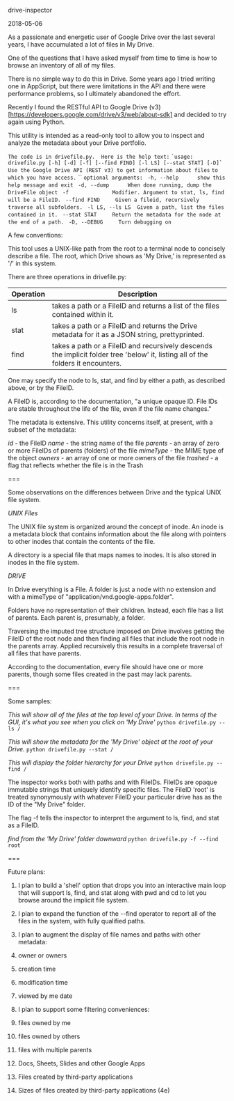drive-inspector

2018-05-06

As a passionate and energetic user of Google Drive over the last
several years, I have accumulated a lot of files in My Drive.

One of the questions that I have asked myself from time to time is
how to browse an inventory of all of my files.

There is no simple way to do this in Drive.  Some years ago I tried
writing one in AppScript, but there were limitations in the API and
there were performance problems, so I ultimately abandoned the effort.

Recently I found the RESTful API to Google Drive (v3)
[https://developers.google.com/drive/v3/web/about-sdk]
and decided to try again using Python.

This utility is intended as a read-only tool to allow you to inspect
and analyze the metadata about your Drive portfolio.

`The code is in drivefile.py.  Here is the help text:`
``
`usage: drivefile.py [-h] [-d] [-f] [--find FIND] [-l LS] [--stat STAT] [-D]`
``
`Use the Google Drive API (REST v3) to get information about files`
`to which you have access.`
``
`optional arguments:`
` -h, --help      show this help message and exit`
` -d, --dump      When done running, dump the DriveFile object`
` -f              Modifier. Argument to stat, ls, find will be a FileID.`
` --find FIND     Given a fileid, recursively traverse all subfolders.`
` -l LS, --ls LS  Given a path, list the files contained in it.`
` --stat STAT     Return the metadata for the node at the end of a path.`
` -D, --DEBUG     Turn debugging on`

A few conventions:

This tool uses a UNIX-like path from the root to a terminal node to
concisely describe a file.  The root, which Drive shows as 'My Drive,'
is represented as '/' in this system.

There are three operations in drivefile.py:

Operation | Description
--------- | -----------
ls | takes a path or a FileID and returns a list of the files contained within it.
stat | takes a path or a FileID and returns the Drive metadata for it as a JSON string, prettyprinted.
find | takes a path or a FileID and recursively descends the implicit folder tree 'below' it, listing all of the folders it encounters.

One may specify the node to ls, stat, and find by either a path, as
described above, or by the FileID.

A FileID is, according to the documentation, "a unique opaque ID.
File IDs are stable throughout the life of the file, even if the
file name changes."

The metadata is extensive.  This utility concerns itself, at present,
with a subset of the metadata:

*id* - the FileID
*name* - the string name of the file
*parents* - an array of zero or more FileIDs of parents (folders) of the file
*mimeType* - the MIME type of the object
*owners* - an array of one or more owners of the file
*trashed* - a flag that reflects whether the file is in the Trash

===

Some observations on the differences between Drive and the typical
UNIX file system.

*UNIX Files*

The UNIX file system is organized around the concept of inode.  An
inode is a metadata block that contains information about the file
along with pointers to other inodes that contain the contents of the
file.

A directory is a special file that maps names to inodes.  It is also
stored in inodes in the file system.

*DRIVE*

In Drive everything is a File.  A folder is just a node with no extension
and with a mimeType of "application/vnd.google-apps.folder".

Folders have no representation of their children.  Instead, each
file has a list of parents.  Each parent is, presumably, a folder.

Traversing the imputed tree structure imposed on Drive involves getting
the FileID of the root node and then finding all files that include
the root node in the parents array.  Applied recursively this results
in a complete traversal of all files that have parents.

According to the documentation, every file should have one or more
parents, though some files created in the past may lack parents.

===

Some samples:

*This will show all of the files at the top level of your Drive.*
*In terms of the GUI, it's what you see when you click on 'My Drive'*
`python drivefile.py --ls /`

*This will show the metadata for the 'My Drive' object at the root*
*of your Drive.*
`python drivefile.py --stat /`

*This will display the folder hierarchy for your Drive*
`python drivefile.py --find /`

The inspector works both with paths and with FileIDs.  FileIDs are
opaque immutable strings that uniquely identify specific files.
The FileID 'root' is treated synonymously with whatever FileID your
particular drive has as the ID of the "My Drive" folder.

The flag -f tells the inspector to interpret the argument to ls, find, and stat as a FileID.

*find from the 'My Drive' folder downward*
`python drivefile.py -f --find root`

===

Future plans:

1. I plan to build a 'shell' option that drops you into an interactive
main loop that will support ls, find, and stat along with pwd and cd
to let you browse around the implicit file system.

1. I plan to expand the function of the --find operator to report
all of the files in the system, with fully qualified paths.

1. I plan to augment the display of file names and paths with other
metadata:
  1. owner or owners
  1. creation time
  1. modification time
  1. viewed by me date

1. I plan to support some filtering conveniences:
  1. files owned by me
  1. files owned by others
  1. files with multiple parents
  1. Docs, Sheets, Slides and other Google Apps
  1. Files created by third-party applications
  1. Sizes of files created by third-party applications (4e)
